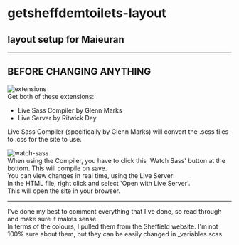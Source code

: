 # getsheffdemtoilets-layout
## layout setup for Maieuran
-----------------------------------------------------------------------------------------------
## BEFORE CHANGING ANYTHING
![extensions](https://i.imgur.com/ekxLocT.png)<br>
Get both of these extensions:
- Live Sass Compiler by Glenn Marks
- Live Server by Ritwick Dey

Live Sass Compiler (specifically by Glenn Marks) will convert the .scss files to .css for the site to use.

![watch-sass](https://i.imgur.com/lFFd1pE.png)<br>
When using the Compiler, you have to click this 'Watch Sass' button at the bottom. This will compile on save.<br>
You can view changes in real time, using the Live Server:<br>
 In the HTML file, right click and select 'Open with Live Server'.<br>
 This will open the site in your browser.
 
 -----------------------------------------------------------------------------------------------
 I've done my best to comment everything that I've done, so read through and make sure it makes sense.<br>
 In terms of the colours, I pulled them from the Sheffield website. I'm not 100% sure about them, but they can be easily changed in _variables.scss
